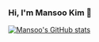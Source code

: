 ### Hi, I'm Mansoo Kim 👋

[![Mansoo's GitHub stats](https://github-readme-stats.vercel.app/api?username=mansookim&count_private=true)](https://github.com/anuraghazra/github-readme-stats)

<!--
**mansookim/mansookim** is a ✨ _special_ ✨ repository because its `README.md` (this file) appears on your GitHub profile.

Here are some ideas to get you started:

- 🔭 I’m currently working on ...
- 🌱 I’m currently learning ...
- 👯 I’m looking to collaborate on ...
- 🤔 I’m looking for help with ...
- 💬 Ask me about ...
- 📫 How to reach me: ...
- 😄 Pronouns: ...
- ⚡ Fun fact: ...
-->
